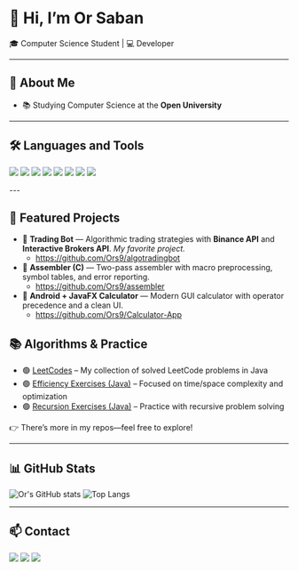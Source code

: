 # 👋 Hi, I’m Or Saban

🎓 Computer Science Student | 💻 Developer 

---

## 🚀 About Me
- 📚 Studying Computer Science at the **Open University**  
---

## 🛠️ Languages and Tools
<p align="left">
  <img src="https://img.shields.io/badge/Java-ED8B00?style=for-the-badge&logo=java&logoColor=white"/>
  <img src="https://img.shields.io/badge/C-00599C?style=for-the-badge&logo=c&logoColor=white"/>
  <img src="https://img.shields.io/badge/Git-F05032?style=for-the-badge&logo=git&logoColor=white"/>
  <img src="https://img.shields.io/badge/GitHub-181717?style=for-the-badge&logo=github&logoColor=white"/>
  <img src="https://img.shields.io/badge/Linux-FCC624?style=for-the-badge&logo=linux&logoColor=black"/>
  <img src="https://img.shields.io/badge/WSL-4D4D4D?style=for-the-badge&logo=windows-terminal&logoColor=white"/>
  <img src="https://img.shields.io/badge/VS%20Code-0078D4?style=for-the-badge&logo=visual-studio-code&logoColor=white"/>
  <img src="https://img.shields.io/badge/Eclipse-2C2255?style=for-the-badge&logo=eclipse&logoColor=white"/>
</p>
---

## 📌 Featured Projects

- 🔹 **Trading Bot** — Algorithmic trading strategies with **Binance API** and **Interactive Brokers API**. *My favorite project.*
  - https://github.com/Ors9/algotradingbot
- 🔹 **Assembler (C)** — Two-pass assembler with macro preprocessing, symbol tables, and error reporting.
  - https://github.com/Ors9/assembler
- 🔹 **Android + JavaFX Calculator** — Modern GUI calculator with operator precedence and a clean UI.
  - https://github.com/Ors9/Calculator-App
 
 ## 📚 Algorithms & Practice

- 🟢 [LeetCodes](https://github.com/Ors9/LeetCodes) – My collection of solved LeetCode problems in Java  
- 🟢 [Efficiency Exercises (Java)](https://github.com/Ors9/Effieciety-Excersices-java) – Focused on time/space complexity and optimization  
- 🟢 [Recursion Exercises (Java)](https://github.com/Ors9/Recursive---Excersices-Java-) – Practice with recursive problem solving


👉 There’s more in my repos—feel free to explore!

---

## 📊 GitHub Stats
![Or's GitHub stats](https://github-readme-stats.vercel.app/api?username=Ors9&show_icons=true&theme=tokyonight&count_private=true)
![Top Langs](https://github-readme-stats.vercel.app/api/top-langs/?username=Ors9&layout=compact&theme=tokyonight)

---

## 📫 Contact
<p align="left">
  <a href="mailto:or8saban@gmail.com"><img src="https://img.shields.io/badge/Email-D14836?style=for-the-badge&logo=gmail&logoColor=white"/></a>
  <a href="https://wa.me/972544636567"><img src="https://img.shields.io/badge/WhatsApp-25D366?style=for-the-badge&logo=whatsapp&logoColor=white"/></a>
  <a href="tel:+972544636567"><img src="https://img.shields.io/badge/Phone-0078D4?style=for-the-badge&logo=phone&logoColor=white"/></a>
</p>
